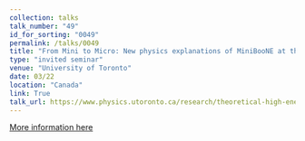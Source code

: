 ```yaml
---
collection: talks
talk_number: "49"
id_for_sorting: "0049"
permalink: /talks/0049
title: "From Mini to Micro: New physics explanations of MiniBooNE at the MicroBooNE experiment" 
type: "invited seminar"
venue: "University of Toronto"
date: 03/22
location: "Canada"
link: True 
talk_url: https://www.physics.utoronto.ca/research/theoretical-high-energy-physics/thep-events/thep-seminar-on-7-march-2022/ 
---
```


[More information here](https://www.physics.utoronto.ca/research/theoretical-high-energy-physics/thep-events/thep-seminar-on-7-march-2022/)
